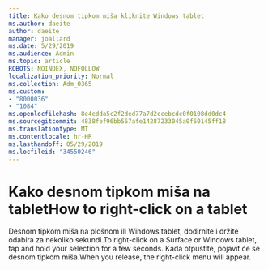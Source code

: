 ```yaml
---
title: Kako desnom tipkom miša kliknite Windows tablet
ms.author: daeite
author: daeite
manager: joallard
ms.date: 5/29/2019
ms.audience: Admin
ms.topic: article
ROBOTS: NOINDEX, NOFOLLOW
localization_priority: Normal
ms.collection: Adm_O365
ms.custom:
- "8000036"
- "1084"
ms.openlocfilehash: 8e4edda5c2f2ded77a7d2ccebcdc0f0108dd0dc4
ms.sourcegitcommit: 4838fef96bb567afe14287233045a0f60145ff18
ms.translationtype: MT
ms.contentlocale: hr-HR
ms.lasthandoff: 05/29/2019
ms.locfileid: "34550246"
---
```

# <a name="how-to-right-click-on-a-tablet"></a><span data-ttu-id="498a1-102">Kako desnom tipkom miša na tablet</span><span class="sxs-lookup"><span data-stu-id="498a1-102">How to right-click on a tablet</span></span>

<span data-ttu-id="498a1-103">Desnom tipkom miša na plošnom ili Windows tablet, dodirnite i držite odabira za nekoliko sekundi.</span><span class="sxs-lookup"><span data-stu-id="498a1-103">To right-click on a Surface or Windows tablet, tap and hold your selection for a few seconds.</span></span> <span data-ttu-id="498a1-104">Kada otpustite, pojavit će se desnom tipkom miša.</span><span class="sxs-lookup"><span data-stu-id="498a1-104">When you release, the right-click menu will appear.</span></span>